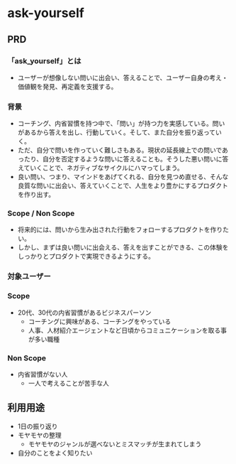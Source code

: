 # ask-yourself

## PRD

### 「ask_yourself」とは

- ユーザーが想像しない問いに出会い、答えることで、ユーザー自身の考え・価値観を発見、再定義を支援する。

### 背景

- コーチング、内省習慣を持つ中で、「問い」が持つ力を実感している。問いがあるから答えを出し、行動していく。そして、また自分を振り返っていく。
- ただ、自分で問いを作っていく難しさもある。現状の延長線上での問いであったり、自分を否定するような問いに答えることも。そうした悪い問いに答えていくことで、ネガティブなサイクルにハマってしまう。
- 良い問い、つまり、マインドをあげてくれる、自分を見つめ直せる、そんな良質な問いに出会い、答えていくことで、人生をより豊かにするプロダクトを作り出す。

### Scope / Non Scope

- 将来的には、問いから生み出された行動をフォローするプロダクトを作りたい。
- しかし、まずは良い問いに出会える、答えを出すことができる、この体験をしっかりとプロダクトで実現できるようにする。

### 対象ユーザー

### Scope

- 20代、30代の内省習慣があるビジネスパーソン
    - コーチングに興味がある、コーチングをやっている
    - 人事、人材紹介エージェントなど日頃からコミュニケーションを取る事が多い職種

### Non Scope

- 内省習慣がない人
    - 一人で考えることが苦手な人

## 利用用途

- 1日の振り返り
- モヤモヤの整理
    - モヤモヤのジャンルが選べないとミスマッチが生まれてしまう
- 自分のことをよく知りたい